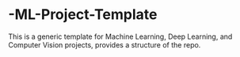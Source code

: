 # -ML-Project-Template
This is a generic template for Machine Learning, Deep Learning, and Computer Vision projects, provides a structure of the repo.
